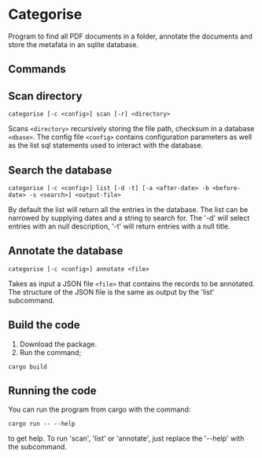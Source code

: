 # Categorise
Program to find all PDF documents in a folder, annotate the documents and store the metafata in an sqlite database.

## Commands

## Scan directory
```
categorise [-c <config>] scan [-r] <directory>
```
Scans `<directory>` recursively storing the file path, checksum in a database `<dbase>`. The config file `<config>` contains configuration parameters as well as the list sql statements used to interact with the database.

## Search the database
```
categorise [-c <config>] list [-d -t] [-a <after-date> -b <before-date> -s <search>] <output-file>
```
By default the list will return all the entries in the database. The list can be narrowed by supplying dates and a string to search for. The '-d' will select entries with an null description, '-t' will return entries with a null title. 

## Annotate the database
```
categorise [-c <config>] annotate <file>
```
Takes as input a JSON file `<file>` that contains the records to be annotated. The structure of the JSON file is the same as output by the 'list' subcommand. 

## Build the code
1. Download the package.
2. Run the command;
```
cargo build
```

## Running the code
You can run the program from cargo with the command:
```
cargo run -- --help
```
to get help. To run 'scan', 'list' or 'annotate', just replace the '--help' with the subcommand.